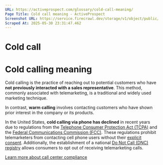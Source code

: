 ```yaml
---
URL: https://activeprospect.com/glossary/cold-call-meaning/
Page Title: Cold call meaning - ActiveProspect
Screenshot URL: https://service.firecrawl.dev/storage/v1/object/public/media/screenshot-7d5a274f-6c81-4bb6-8854-0fe4fa482f79.png
Scraped At: 2025-05-30 23:31:47.462
---
```

# Cold call

# Cold calling meaning

Cold calling is the practice of reaching out to potential customers who have **not previously interacted with a sales representative**. This method, commonly associated with telemarketing, is a traditional and widely used marketing technique.

In contrast, **warm calling** involves contacting customers who have shown prior interest in the company or its products.

In the United States, **cold calling via phone has declined** in recent years due to regulations from the [Telephone Consumer Protection Act (TCPA)](https://activeprospect.com/glossary/tcpa/) and the [Federal Communications Commission (FCC)](https://activeprospect.com/glossary/what-does-fcc-mean/). These regulations prohibit telemarketers from contacting cell phone users without their [explicit consent](https://activeprospect.com/blog/express-written-consent/). Additionally, the establishment of a national [Do Not Call (DNC) registry](https://activeprospect.com/blog/do-not-call-rules/) allows consumers to opt out of receiving telemarketing calls.

[Learn more about call center compliance](https://activeprospect.com/blog/call-center-compliance/)

